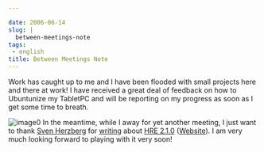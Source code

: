```yaml
---

date: 2006-06-14
slug: |
  between-meetings-note
tags:
 - english
title: Between Meetings Note
---
```


Work has caught up to me and I have been flooded with small projects
here and there at work! I have received a great deal of feedback on how
to Ubuntunize my TabletPC and will be reporting on my progress as soon
as I get some time to breath.

![image0](http://static.flickr.com/72/167141448_7e9de1efd5_o.gif) In the
meantime, while I away for yet another meeting, I just want to thank
[Sven Herzberg](http://herzi.eu/) for
[writing](http://herzi.eu/index.php?/archives/82-Handwriting....html)
about [HRE 2.1.0](http://www.blaubeermuffin.de/stuff/hre-2.1.0.tar.gz)
([Website](http://gtt.blaubeermuffin.de/Handwriting_Recognition_Engine)).
I am very much looking forward to playing with it very soon!
